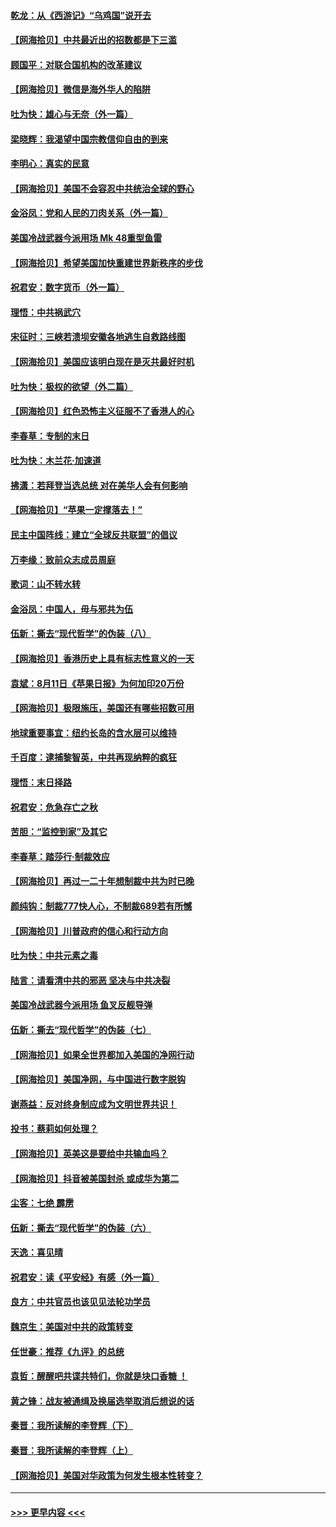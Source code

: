 #### [乾龙：从《西游记》“乌鸡国”说开去](../pages/nsc993/n12341690.md?t=08191351) 
#### [【网海拾贝】中共最近出的招数都是下三滥](../pages/nsc993/n12341593.md?t=08191351) 
#### [顾国平：对联合国机构的改革建议](../pages/nsc993/n12339928.md?t=08191351) 
#### [【网海拾贝】微信是海外华人的陷阱](../pages/nsc993/n12338868.md?t=08191351) 
#### [吐为快：雄心与无奈（外一篇）](../pages/nsc993/n12338132.md?t=08191351) 
#### [梁晓辉：我渴望中国宗教信仰自由的到来](../pages/nsc993/n12336657.md?t=08191351) 
#### [李明心：真实的民意](../pages/nsc993/n12336089.md?t=08191351) 
#### [【网海拾贝】美国不会容忍中共统治全球的野心](../pages/nsc993/n12336063.md?t=08191351) 
#### [金浴凤：党和人民的刀肉关系（外一篇）](../pages/nsc993/n12335834.md?t=08191351) 
#### [美国冷战武器今派用场 Mk 48重型鱼雷](../pages/nsc993/n12335354.md?t=08191351) 
#### [【网海拾贝】希望美国加快重建世界新秩序的步伐](../pages/nsc993/n12334224.md?t=08191351) 
#### [祝君安：数字货币（外一篇）](../pages/nsc993/n12334186.md?t=08191351) 
#### [理悟：中共祸武穴](../pages/nsc993/n12333962.md?t=08191351) 
#### [宋征时：三峡若溃坝安徽各地逃生自救路线图](../pages/nsc993/n12332450.md?t=08191351) 
#### [【网海拾贝】美国应该明白现在是灭共最好时机](../pages/nsc993/n12332313.md?t=08191351) 
#### [吐为快：极权的欲望（外二篇）](../pages/nsc993/n12332089.md?t=08191351) 
#### [【网海拾贝】红色恐怖主义征服不了香港人的心](../pages/nsc993/n12329296.md?t=08191351) 
#### [李春草：专制的末日](../pages/nsc993/n12329079.md?t=08191351) 
#### [吐为快：木兰花‧加速道](../pages/nsc993/n12327366.md?t=08191351) 
#### [拂潇：若拜登当选总统 对在美华人会有何影响](../pages/nsc993/n12295996.md?t=08191351) 
#### [【网海拾贝】“苹果一定撑落去！”](../pages/nsc993/n12326784.md?t=08191351) 
#### [民主中国阵线：建立“全球反共联盟”的倡议](../pages/nsc993/n12324177.md?t=08191351) 
#### [万李缘：致前众志成员周庭](../pages/nsc993/n12324635.md?t=08191351) 
#### [歌词：山不转水转](../pages/nsc993/n12324599.md?t=08191351) 
#### [金浴凤：中国人，毋与邪共为伍](../pages/nsc993/n12324257.md?t=08191351) 
#### [伍新：撕去“现代哲学”的伪装（八）](../pages/nsc993/n12324188.md?t=08191351) 
#### [【网海拾贝】香港历史上具有标志性意义的一天](../pages/nsc993/n12324021.md?t=08191351) 
#### [袁斌：8月11日《苹果日报》为何加印20万份](../pages/nsc993/n12323955.md?t=08191351) 
#### [【网海拾贝】极限施压，美国还有哪些招数可用](../pages/nsc993/n12322512.md?t=08191351) 
#### [地球重要事宜：纽约长岛的含水层可以维持](../pages/nsc993/n12321844.md?t=08191351) 
#### [千百度：逮捕黎智英，中共再现纳粹的疯狂](../pages/nsc993/n12321777.md?t=08191351) 
#### [理悟：末日择路](../pages/nsc993/n12320812.md?t=08191351) 
#### [祝君安：危急存亡之秋](../pages/nsc993/n12320795.md?t=08191351) 
#### [苦胆：“监控到家”及其它](../pages/nsc993/n12320751.md?t=08191351) 
#### [李春草：踏莎行·制裁效应](../pages/nsc993/n12318290.md?t=08191351) 
#### [【网海拾贝】再过一二十年想制裁中共为时已晚](../pages/nsc993/n12318195.md?t=08191351) 
#### [颜纯钩：制裁777快人心，不制裁689若有所憾](../pages/nsc993/n12316912.md?t=08191351) 
#### [【网海拾贝】川普政府的信心和行动方向](../pages/nsc993/n12316673.md?t=08191351) 
#### [吐为快：中共元素之毒](../pages/nsc993/n12316547.md?t=08191351) 
#### [陆言：请看清中共的邪恶 坚决与中共决裂](../pages/nsc993/n12315784.md?t=08191351) 
#### [美国冷战武器今派用场 鱼叉反舰导弹](../pages/nsc993/n12316258.md?t=08191351) 
#### [伍新：撕去“现代哲学”的伪装（七）](../pages/nsc993/n12315846.md?t=08191351) 
#### [【网海拾贝】如果全世界都加入美国的净网行动](../pages/nsc993/n12315588.md?t=08191351) 
#### [【网海拾贝】美国净网，与中国进行数字脱钩](../pages/nsc993/n12312813.md?t=08191351) 
#### [谢燕益：反对终身制应成为文明世界共识！](../pages/nsc993/n12310465.md?t=08191351) 
#### [投书：蔡莉如何处理？](../pages/nsc993/n12310224.md?t=08191351) 
#### [【网海拾贝】英美这是要给中共输血吗？](../pages/nsc993/n12307646.md?t=08191351) 
#### [【网海拾贝】抖音被美国封杀 或成华为第二](../pages/nsc993/n12305277.md?t=08191351) 
#### [尘客：七绝 霹雳](../pages/nsc993/n12304053.md?t=08191351) 
#### [伍新：撕去“现代哲学”的伪装（六）](../pages/nsc993/n12303243.md?t=08191351) 
#### [天逸：喜见晴](../pages/nsc993/n12303226.md?t=08191351) 
#### [祝君安：读《平安经》有感（外一篇）](../pages/nsc993/n12303170.md?t=08191351) 
#### [良方：中共官员也该见见法轮功学员](../pages/nsc993/n12302985.md?t=08191351) 
#### [魏京生：美国对中共的政策转变](../pages/nsc993/n12302929.md?t=08191351) 
#### [任世豪：推荐《九评》的总统](../pages/nsc993/n12302838.md?t=08191351) 
#### [袁哲：醒醒吧共谍共特们，你就是块口香糖 ！](../pages/nsc993/n12302678.md?t=08191351) 
#### [黄之锋：战友被通缉及换届选举取消后想说的话](../pages/nsc993/n12302681.md?t=08191351) 
#### [秦晋：我所读解的李登辉（下）](../pages/nsc993/n12302171.md?t=08191351) 
#### [秦晋：我所读解的李登辉（上）](../pages/nsc993/n12301979.md?t=08191351) 
#### [【网海拾贝】美国对华政策为何发生根本性转变？](../pages/nsc993/n12302091.md?t=08191351) 

----
#### [ >>> 更早内容 <<< ](../indexes/nsc993-earlier.md)
